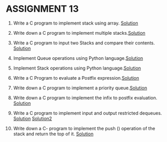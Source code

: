 # ASSIGNMENT 13

1. Write a C program to implement stack using array. [Solution](1_Stack.c)

2. Write down a C program to implement multiple stacks.[Solution](2_TwoStack.c)

3. Write a C program to input two Stacks and compare their contents. [Solution](3_Implement_2Stacks.c)

4. Implement Queue operations using Python language.[Solution](4_Queue.py)

5. Implement Stack operations using Python language.[Solution](5_Stack.py)

6. Write a C Program to evaluate a Postfix expression.[Solution](6_PostFix_Evaluation.c)

7. Write down a C program to implement a priority queue.[Solution](7_Priority_Queue.c)

8. Write down a C program to implement the infix to postfix evaluation. [Solution](8_Infix_to_Postfix.c)

9. Write a C program to implement input and output restricted dequeues. [Solution](9_a_InputRestrictedDeque.c) [Solution2](9_b_OutputRestrictedDeque.c)
10. Write down a C- program to implement the push () operation of the stack and return the top of it. [Solution](10_Implement_Stack.c)
